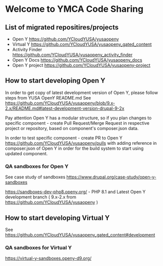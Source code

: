 # Welcome to YMCA Code Sharing 


## List of migrated repositires/projects

- Open Y  https://github.com/YCloudYUSA/yusaopeny
- Virtual Y https://github.com/YCloudYUSA/yusaopeny_gated_content
- Activity Finder https://github.com/YCloudYUSA/yusaopeny_activity_finder
- Open Y Docs https://github.com/YCloudYUSA/yusaopeny_docs
- Open Y project https://github.com/YCloudYUSA/yusaopeny-project

## How to start developing Open Y

In order to get copy of latest development version of Open Y, please follow steps from YUSA OpenY README.md
See https://github.com/YCloudYUSA/yusaopeny/blob/9.x-2.x/README.md#latest-development-version-drupal-9-2x

Pay attention Open Y has a modular structure, so if you plan changes to specific component - create Pull Request/Merge Request in respective project or repository, based on component's composer.json data.

In order to test specific component - create PR to Open Y https://github.com/YCloudYUSA/yusaopeny/pulls with adding reference in composer.json of Open Y in order for the build system to start using updated component.

### QA sandboxes for Open Y

See case study of sandboxes https://www.drupal.org/case-study/open-y-sandboxes

https://sandboxes-dev-php8.openy.org/ - PHP 8.1 and Latest Open Y development branch ( 9.x-2.x from https://github.com/YCloudYUSA/yusaopeny )

## How to start developing Virtual Y

See https://github.com/YCloudYUSA/yusaopeny_gated_content#development

### QA sandboxes for Virtual Y

https://virtual-y-sandboxes.openy-d9.org/ 
